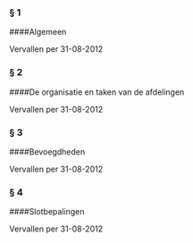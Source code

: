 <meta http-equiv='Content-Type' content='text/html; charset=utf-8' />

### §  1  

####Algemeen

Vervallen per 31-08-2012 

### §  2  

####De organisatie en taken van de afdelingen

Vervallen per 31-08-2012 

### §  3  

####Bevoegdheden

Vervallen per 31-08-2012 

### §  4  

####Slotbepalingen

Vervallen per 31-08-2012 

